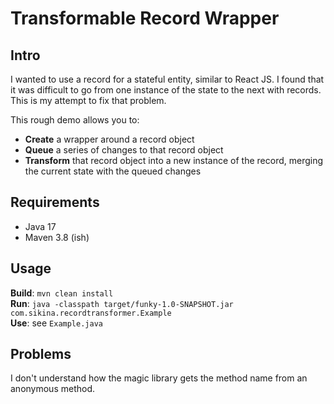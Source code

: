 # Transformable Record Wrapper

## Intro

I wanted to use a record for a stateful entity, similar to React JS. I found that it was difficult to go
from one instance of the state to the next with records. This is my attempt to fix that problem.

This rough demo allows you to:
- **Create** a wrapper around a record object
- **Queue** a series of changes to that record object
- **Transform** that record object into a new instance of the record, merging the current state with the queued changes

## Requirements

- Java 17
- Maven 3.8 (ish)

## Usage

**Build**: `mvn clean install`  
**Run**: `java -classpath target/funky-1.0-SNAPSHOT.jar com.sikina.recordtransformer.Example`  
**Use**: see `Example.java`

## Problems
I don't understand how the magic library gets the method name from an anonymous method.
```